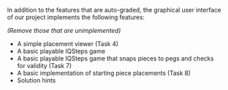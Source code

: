 In addition to the features that are auto-graded, the graphical user interface
of our project implements the following features:

*(Remove those that are unimplemented)*

 - A simple placement viewer (Task 4)
 - A basic playable IQSteps game
 - A basic playable IQSteps game that snaps pieces to pegs and checks for validity (Task 7)
 - A basic implementation  of starting piece placements (Task 8)
 - Solution hints


